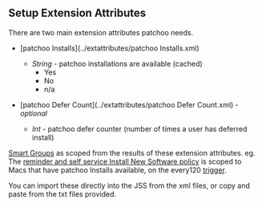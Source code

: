 Setup Extension Attributes
--------------------------
There are two main extension attributes patchoo needs.

* [patchoo Installs](../extattributes/patchoo Installs.xml)
	* *String* - patchoo installations are available (cached)
		* Yes 		
		* No 
		* n/a

* [patchoo Defer Count](../extattributes/patchoo Defer Count.xml) - *optional*
	* *Int* - patchoo defer counter (number of times a user has deferred install)
	
	
[Smart Groups](setup_smart_groups.md) as scoped from the results of these extension attributes. eg. The [reminder and self service Install New Software policy](setup_core_policies.md) is scoped to Macs that have patchoo Installs available, on the every120 [trigger](install_triggers.md).

You can import these directly into the JSS from the xml files, or copy and paste from the txt files provided.
